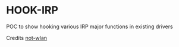 # HOOK-IRP
POC to show hooking various IRP major functions in existing drivers

Credits
[not-wlan](https://github.com/not-wlan)
